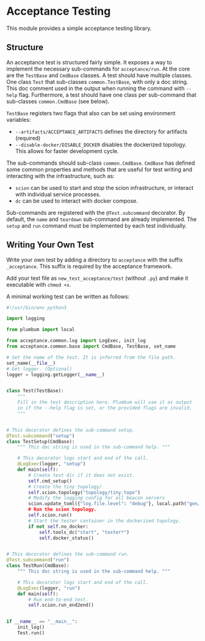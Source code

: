 # Acceptance Testing

This module provides a simple acceptance testing library.

## Structure

An acceptance test is structured fairly simple. It exposes a way
to implement the necessary sub-commands for `acceptance/run`.
At the core are the `TestBase` and `CmdBase` classes. A test should
have multiple classes. One class `Test` that sub-classes `common.TestBase`,
with only a doc string. This doc comment used in the output when running the
command with `--help` flag. Furthermore, a test should have one class per
sub-command that sub-classes `common.CmdBase` (see below).

`TestBase` registers two flags that also can be set using environment variables:

- `--artifacts/ACCEPTANCE_ARTIFACTS` defines the directory for artifacts
  (required)
- `--disable-docker/DISABLE_DOCKER` disables the dockerized topology.
  This allows for faster development cycle.

The sub-commands should sub-class `common.CmdBase`. `CmdBase` has defined some
common properties and methods that are useful for test writing and interacting
with the infrastructure, such as:

- `scion` can be used to start and stop the scion infrastructure,
   or interact with individual service processes.
- `dc` can be used to interact with docker compose.

Sub-commands are registered with the `@Test.subcommand` decorator.
By default, the `name` and `teardown` sub-command are already implemented.
The `setup` and `run` command must be implemented by each test individually.

## Writing Your Own Test

Write your own test by adding a directory to `acceptance` with the suffix
`_acceptance`. This suffix is required by the acceptance framework.

Add your test file as `new_test_acceptance/test` (without `.py`) and
make it executable with `chmod +x`.

A minimal working test can be written as follows:

```python
#!/usr/bin/env python3

import logging

from plumbum import local

from acceptance.common.log import LogExec, init_log
from acceptance.common.base import CmdBase, TestBase, set_name

# Set the name of the test. It is inferred from the file path.
set_name(__file__)
# Get logger. (Optional)
logger = logging.getLogger(__name__)


class Test(TestBase):
    """
    Fill in the test description here. Plumbum will use it as output
    in if the --help flag is set, or the provided flags are invalid.
    """


# This decorator defines the sub-command setup.
@Test.subcommand("setup")
class TestSetup(CmdBase):
    """ This doc string is used in the sub-command help. """

    # This decorator logs start and end of the call.
    @LogExec(logger, "setup")
    def main(self):
        # Create test dir if it does not exist.
        self.cmd_setup()
        # Create the tiny topology/
        self.scion.topology("topology/tiny.topo")
        # Modify the logging config for all beacon servers
        scion.update_toml({"log.file.level": "debug"}, local.path("gen/) // "*/bs*.toml")
        # Run the scion topology.
        self.scion.run()
        # Start the tester container in the dockerized topology.
        if not self.no_docker:
            self.tools_dc("start", "tester*")
            self.docker_status()


# This decorator defines the sub-command run.
@Test.subcommand("run")
class TestRun(CmdBase):
    """ This doc string is used in the sub-command help. """

    # This decorator logs start and end of the call.
    @LogExec(logger, "run")
    def main(self):
        # Run end-to-end test.
        self.scion.run_end2end()


if __name__ == "__main__":
    init_log()
    Test.run()
```
